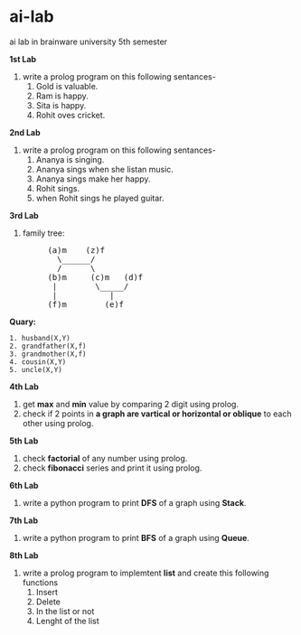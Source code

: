 # ai-lab
ai lab in brainware university 5th semester

**1st Lab**
1. write a prolog program on this following sentances-
    1. Gold is valuable.
    2. Ram is happy.
    3. Sita is happy.
    4. Rohit oves cricket.

**2nd Lab**
1. write a prolog program on this following sentances-
    1. Ananya is singing. 
    2. Ananya sings when she listan music.
    3. Ananya sings make her happy.
    4. Rohit sings.
    5. when Rohit sings he played guitar.

**3rd Lab**
1. family tree:
<pre>
        (a)m    (z)f
          \______/
          /      \
        (b)m     (c)m   (d)f
         |        \_____/
         |           |
        (f)m        (e)f
</pre>

**Quary:**

    1. husband(X,Y)
    2. grandfather(X,f)
    3. grandmother(X,f)
    4. cousin(X,Y)
    5. uncle(X,Y) 

**4th Lab**
1. get **max** and **min** value by comparing 2 digit using prolog.
2. check if 2 points in **a graph are vartical or horizontal or oblique** to each other using prolog.

**5th Lab**
1. check **factorial** of any number using prolog.
2. check **fibonacci** series and print it using prolog.

**6th Lab**
1. write a python program to print **DFS** of a graph using **Stack**.

**7th Lab**
1. write a python program to print **BFS** of a graph using **Queue**.

**8th Lab**
1. write a prolog program to implemtent **list** and create this following functions
    1. Insert
    2. Delete
    3. In the list or not
    4. Lenght of the list
   
